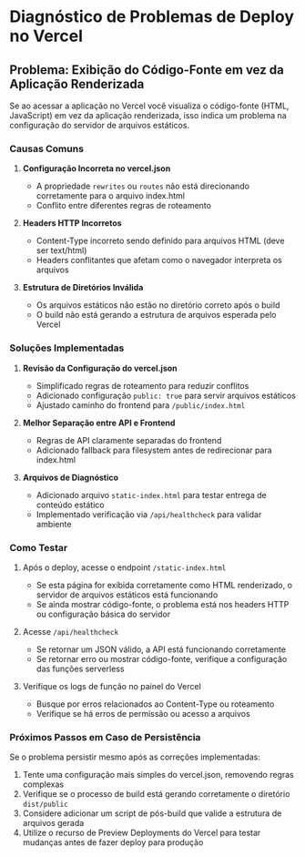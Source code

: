 # Diagnóstico de Problemas de Deploy no Vercel

## Problema: Exibição do Código-Fonte em vez da Aplicação Renderizada

Se ao acessar a aplicação no Vercel você visualiza o código-fonte (HTML, JavaScript) em vez da aplicação renderizada, isso indica um problema na configuração do servidor de arquivos estáticos.

### Causas Comuns

1. **Configuração Incorreta no vercel.json**
   - A propriedade `rewrites` ou `routes` não está direcionando corretamente para o arquivo index.html
   - Conflito entre diferentes regras de roteamento

2. **Headers HTTP Incorretos**
   - Content-Type incorreto sendo definido para arquivos HTML (deve ser text/html)
   - Headers conflitantes que afetam como o navegador interpreta os arquivos

3. **Estrutura de Diretórios Inválida**
   - Os arquivos estáticos não estão no diretório correto após o build
   - O build não está gerando a estrutura de arquivos esperada pelo Vercel

### Soluções Implementadas

1. **Revisão da Configuração do vercel.json**
   - Simplificado regras de roteamento para reduzir conflitos
   - Adicionado configuração `public: true` para servir arquivos estáticos
   - Ajustado caminho do frontend para `/public/index.html`

2. **Melhor Separação entre API e Frontend**
   - Regras de API claramente separadas do frontend
   - Adicionado fallback para filesystem antes de redirecionar para index.html

3. **Arquivos de Diagnóstico**
   - Adicionado arquivo `static-index.html` para testar entrega de conteúdo estático
   - Implementado verificação via `/api/healthcheck` para validar ambiente

### Como Testar

1. Após o deploy, acesse o endpoint `/static-index.html`
   - Se esta página for exibida corretamente como HTML renderizado, o servidor de arquivos estáticos está funcionando
   - Se ainda mostrar código-fonte, o problema está nos headers HTTP ou configuração básica do servidor

2. Acesse `/api/healthcheck`
   - Se retornar um JSON válido, a API está funcionando corretamente
   - Se retornar erro ou mostrar código-fonte, verifique a configuração das funções serverless

3. Verifique os logs de função no painel do Vercel
   - Busque por erros relacionados ao Content-Type ou roteamento
   - Verifique se há erros de permissão ou acesso a arquivos

### Próximos Passos em Caso de Persistência

Se o problema persistir mesmo após as correções implementadas:

1. Tente uma configuração mais simples do vercel.json, removendo regras complexas
2. Verifique se o processo de build está gerando corretamente o diretório `dist/public`
3. Considere adicionar um script de pós-build que valide a estrutura de arquivos gerada
4. Utilize o recurso de Preview Deployments do Vercel para testar mudanças antes de fazer deploy para produção